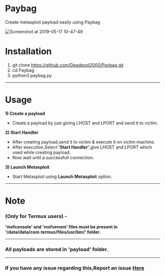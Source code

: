 # Paybag

Create metasploit payload easily using Paybag


![Screenshot at 2019-05-17 10-47-49](https://user-images.githubusercontent.com/32305505/57904787-dfb0ae80-7891-11e9-8301-34571fcf7dac.png)

# Installation
1) git clone https://github.com/Deadpool2000/Paybag.git
2) cd Paybag
3) python3 paybag.py

---------------------------------------------------------------------------------------------------------------

# Usage
**1) Create a payload**
- Create a payload by just giving LHOST and LPORT and send it to victim.

**2) Start Handler**
- After creating payload,send it to victim & execute it on victim machine.
- After execution,Select **'Start Handler'**,give LHOST and LPORT which used while creating payload.
- Now wait until a successfull connection.

**3) Launch Metasploit**
- Start Metasploit using **Launch Metasploit** option.

-----------------------------------------------------------------------------------------------------------------

# Note 
### (Only for Termux users) -

**'msfconsole' and 'msfvenom' files must be present in '/data/data/com.termux/files/usr/bin/' folder.**

------------------------------------------------------------------------------------------------------------------

### All payloads are stored in 'payload' folder.

------------------------------------------------------------------------------------------------------------------

### If you have any issue regarding this,Report an issue [Here](https://github.com/Deadpool2000/portkali/issues)
